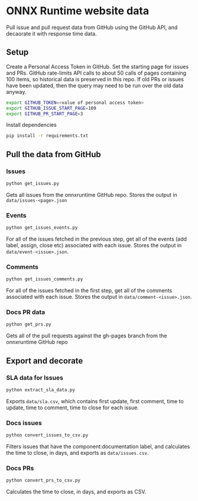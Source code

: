 # ONNX Runtime website data

Pull issue and pull request data from GitHub using the GitHub API, and decaorate it with response time data.

## Setup

Create a Personal Access Token in GitHub. Set the starting page for issues and PRs. GitHub rate-limits API calls to about 50 calls of pages containing 100 items, so historical data is preserved in this repo. If old PRs or issues have been updated, then the query may need to be run over the old data anyway.

```bash
export GITHUB_TOKEN=<value of personal access token>
export GITHUB_ISSUE_START_PAGE=109
export GITHUB_PR_START_PAGE=3
```

Install dependencies

```bash
pip install -r requirements.txt
```

## Pull the data from GitHub

### Issues

```bash
python get_issues.py
```

Gets all issues from the onnxruntime GitHub repo. Stores the output in `data/issues-<page>.json`

### Events

```bash
python get_issues_events.py
```

For all of the issues fetched in the previous step, get all of the events (add label, assign, close etc) associated with each issue. Stores the output in `data/event-<issue>.json`.

### Comments

```bash
python get_issues_comments.py
```

For all of the issues fetched in the first step, get all of the comments associated with each issue. Stores the output in `data/comment-<issue>.json`.

### Docs PR data

```bash
python get_prs.py
```

Gets all of the pull requests against the gh-pages branch from the onnxruntime GitHub repo

## Export and decorate

### SLA data for Issues

```bash
python extract_sla_data.py
```

Exports `data/sla.csv`, which contains first update, first comment, time to update, time to comment, time to close for each issue.

### Docs issues

```bash
python convert_issues_to_csv.py
```

Filters issues that have the component:documentation label, and calculates the time to close, in days, and exports as `data/issues.csv`.

### Docs PRs

```bash
python convert_prs_to_csv.py
```

Calculates the time to close, in days, and exports as CSV.
